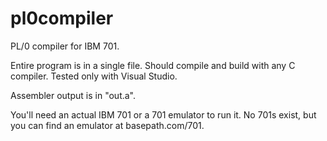 # pl0compiler
PL/0 compiler for IBM 701.

Entire program is in a single file. Should compile and build with any C compiler. Tested only with Visual Studio.

Assembler output is in "out.a".

You'll need an actual IBM 701 or a 701 emulator to run it. No 701s exist, but you can find an emulator at
basepath.com/701.
